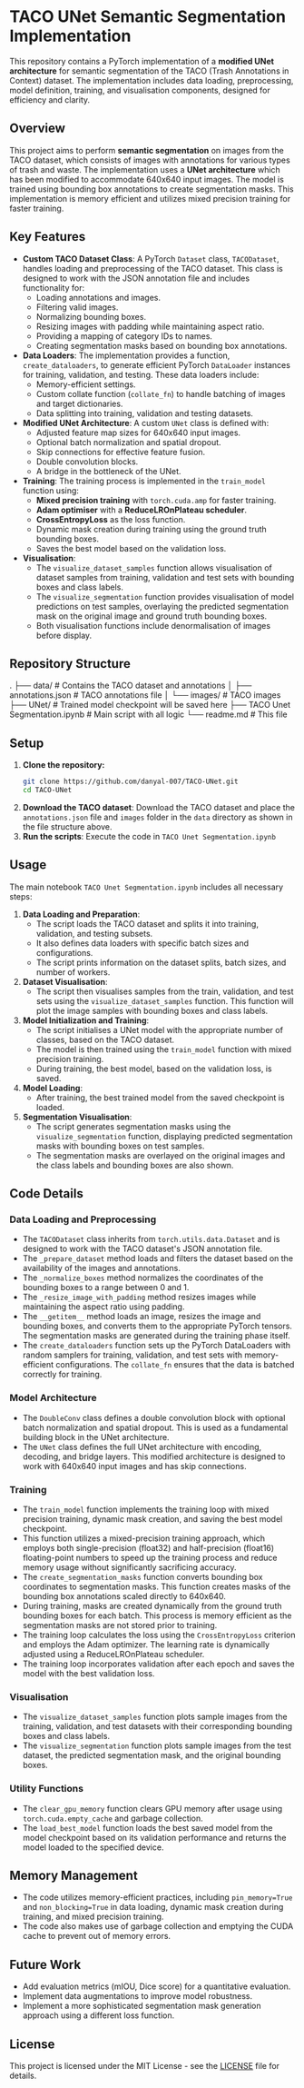 # TACO UNet Semantic Segmentation Implementation

This repository contains a PyTorch implementation of a **modified UNet architecture** for semantic segmentation of the TACO (Trash Annotations in Context) dataset. The implementation includes data loading, preprocessing, model definition, training, and visualisation components, designed for efficiency and clarity.

## Overview

This project aims to perform **semantic segmentation** on images from the TACO dataset, which consists of images with annotations for various types of trash and waste. The implementation uses a **UNet architecture** which has been modified to accommodate 640x640 input images. The model is trained using bounding box annotations to create segmentation masks. This implementation is memory efficient and utilizes mixed precision training for faster training.

## Key Features

*   **Custom TACO Dataset Class**: A PyTorch `Dataset` class, `TACODataset`, handles loading and preprocessing of the TACO dataset. This class is designed to work with the JSON annotation file and includes functionality for:
    *   Loading annotations and images.
    *   Filtering valid images.
    *   Normalizing bounding boxes.
    *   Resizing images with padding while maintaining aspect ratio.
    *   Providing a mapping of category IDs to names.
    *   Creating segmentation masks based on bounding box annotations.
*   **Data Loaders**: The implementation provides a function, `create_dataloaders`, to generate efficient PyTorch `DataLoader` instances for training, validation, and testing. These data loaders include:
    *   Memory-efficient settings.
    *   Custom collate function (`collate_fn`) to handle batching of images and target dictionaries.
    *   Data splitting into training, validation and testing datasets.
*   **Modified UNet Architecture**: A custom `UNet` class is defined with:
    *   Adjusted feature map sizes for 640x640 input images.
    *   Optional batch normalization and spatial dropout.
    *   Skip connections for effective feature fusion.
    *   Double convolution blocks.
    *   A bridge in the bottleneck of the UNet.
*  **Training**: The training process is implemented in the `train_model` function using:
    *   **Mixed precision training** with `torch.cuda.amp` for faster training.
    *   **Adam optimiser** with a **ReduceLROnPlateau scheduler**.
    *   **CrossEntropyLoss** as the loss function.
    *   Dynamic mask creation during training using the ground truth bounding boxes.
    *   Saves the best model based on the validation loss.
*  **Visualisation**:
    *   The `visualize_dataset_samples` function allows visualisation of dataset samples from training, validation and test sets with bounding boxes and class labels.
    *   The `visualize_segmentation` function provides visualisation of model predictions on test samples, overlaying the predicted segmentation mask on the original image and ground truth bounding boxes.
    *   Both visualisation functions include denormalisation of images before display.

## Repository Structure

.
├── data/                   # Contains the TACO dataset and annotations
│   ├── annotations.json    # TACO annotations file
│   └── images/             # TACO images
├── UNet/                   # Trained model checkpoint will be saved here
├── TACO Unet Segmentation.ipynb # Main script with all logic
└── readme.md               # This file

## Setup

1.  **Clone the repository:**
    ```bash
    git clone https://github.com/danyal-007/TACO-UNet.git
    cd TACO-UNet
    ```
2.  **Download the TACO dataset**: Download the TACO dataset and place the `annotations.json` file and `images` folder in the `data` directory as shown in the file structure above.
3.  **Run the scripts**: Execute the code in `TACO Unet Segmentation.ipynb` 

## Usage

The main notebook `TACO Unet Segmentation.ipynb` includes all necessary steps:

1.  **Data Loading and Preparation**:
    *   The script loads the TACO dataset and splits it into training, validation, and testing subsets.
    *   It also defines data loaders with specific batch sizes and configurations.
    *   The script prints information on the dataset splits, batch sizes, and number of workers.
2.  **Dataset Visualisation**:
    *   The script then visualises samples from the train, validation, and test sets using the `visualize_dataset_samples` function. This function will plot the image samples with bounding boxes and class labels.
3.  **Model Initialization and Training**:
    *   The script initialises a UNet model with the appropriate number of classes, based on the TACO dataset.
    *   The model is then trained using the `train_model` function with mixed precision training.
    *   During training, the best model, based on the validation loss, is saved.
4.  **Model Loading**:
    *   After training, the best trained model from the saved checkpoint is loaded.
5.  **Segmentation Visualisation**:
    *   The script generates segmentation masks using the `visualize_segmentation` function, displaying predicted segmentation masks with bounding boxes on test samples.
    *   The segmentation masks are overlayed on the original images and the class labels and bounding boxes are also shown.

## Code Details

### Data Loading and Preprocessing

*   The `TACODataset` class inherits from `torch.utils.data.Dataset` and is designed to work with the TACO dataset's JSON annotation file.
*   The `_prepare_dataset` method loads and filters the dataset based on the availability of the images and annotations.
*   The `_normalize_boxes` method normalizes the coordinates of the bounding boxes to a range between 0 and 1.
*   The `_resize_image_with_padding` method resizes images while maintaining the aspect ratio using padding.
*   The `__getitem__` method loads an image, resizes the image and bounding boxes, and converts them to the appropriate PyTorch tensors. The segmentation masks are generated during the training phase itself.
*   The `create_dataloaders` function sets up the PyTorch DataLoaders with random samplers for training, validation, and test sets with memory-efficient configurations. The `collate_fn` ensures that the data is batched correctly for training.

### Model Architecture

*   The `DoubleConv` class defines a double convolution block with optional batch normalization and spatial dropout. This is used as a fundamental building block in the UNet architecture.
*   The `UNet` class defines the full UNet architecture with encoding, decoding, and bridge layers. This modified architecture is designed to work with 640x640 input images and has skip connections.

### Training

*   The `train_model` function implements the training loop with mixed precision training, dynamic mask creation, and saving the best model checkpoint.
*   This function utilizes a mixed-precision training approach, which employs both single-precision (float32) and half-precision (float16) floating-point numbers to speed up the training process and reduce memory usage without significantly sacrificing accuracy.
*   The `create_segmentation_masks` function converts bounding box coordinates to segmentation masks. This function creates masks of the bounding box annotations scaled directly to 640x640.
*   During training, masks are created dynamically from the ground truth bounding boxes for each batch. This process is memory efficient as the segmentation masks are not stored prior to training.
*   The training loop calculates the loss using the `CrossEntropyLoss` criterion and employs the Adam optimizer. The learning rate is dynamically adjusted using a ReduceLROnPlateau scheduler.
*   The training loop incorporates validation after each epoch and saves the model with the best validation loss.

### Visualisation

*   The `visualize_dataset_samples` function plots sample images from the training, validation, and test datasets with their corresponding bounding boxes and class labels.
*   The `visualize_segmentation` function plots sample images from the test dataset, the predicted segmentation mask, and the original bounding boxes.

### Utility Functions

*   The `clear_gpu_memory` function clears GPU memory after usage using `torch.cuda.empty_cache` and garbage collection.
*   The `load_best_model` function loads the best saved model from the model checkpoint based on its validation performance and returns the model loaded to the specified device.

## Memory Management

*   The code utilizes memory-efficient practices, including `pin_memory=True` and `non_blocking=True` in data loading, dynamic mask creation during training, and mixed precision training.
*   The code also makes use of garbage collection and emptying the CUDA cache to prevent out of memory errors.

## Future Work

*   Add evaluation metrics (mIOU, Dice score) for a quantitative evaluation.
*   Implement data augmentations to improve model robustness.
*   Implement a more sophisticated segmentation mask generation approach using a different loss function.

## License

This project is licensed under the MIT License - see the [LICENSE](LICENSE) file for details.
